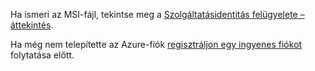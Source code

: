 Ha ismeri az MSI-fájl, tekintse meg a [Szolgáltatásidentitás felügyelete – áttekintés](../articles/active-directory/msi-overview.md).

Ha még nem telepítette az Azure-fiók [regisztráljon egy ingyenes fiókot](https://azure.microsoft.com/free/) folytatása előtt.

